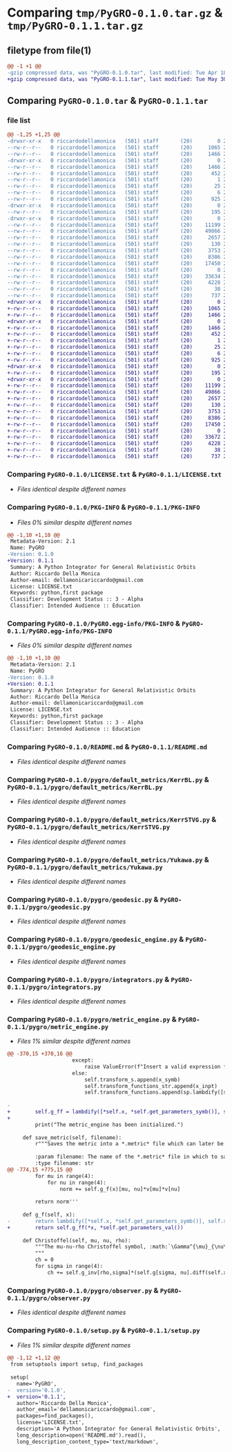 # Comparing `tmp/PyGRO-0.1.0.tar.gz` & `tmp/PyGRO-0.1.1.tar.gz`

## filetype from file(1)

```diff
@@ -1 +1 @@
-gzip compressed data, was "PyGRO-0.1.0.tar", last modified: Tue Apr 18 07:07:26 2023, max compression
+gzip compressed data, was "PyGRO-0.1.1.tar", last modified: Tue May 30 08:31:52 2023, max compression
```

## Comparing `PyGRO-0.1.0.tar` & `PyGRO-0.1.1.tar`

### file list

```diff
@@ -1,25 +1,25 @@
-drwxr-xr-x   0 riccardodellamonica   (501) staff       (20)        0 2023-04-18 07:07:26.212633 PyGRO-0.1.0/
--rw-r--r--   0 riccardodellamonica   (501) staff       (20)     1065 2021-01-29 22:40:37.000000 PyGRO-0.1.0/LICENSE.txt
--rw-r--r--   0 riccardodellamonica   (501) staff       (20)     1466 2023-04-18 07:07:26.212458 PyGRO-0.1.0/PKG-INFO
-drwxr-xr-x   0 riccardodellamonica   (501) staff       (20)        0 2023-04-18 07:07:26.206441 PyGRO-0.1.0/PyGRO.egg-info/
--rw-r--r--   0 riccardodellamonica   (501) staff       (20)     1466 2023-04-18 07:07:26.000000 PyGRO-0.1.0/PyGRO.egg-info/PKG-INFO
--rw-r--r--   0 riccardodellamonica   (501) staff       (20)      452 2023-04-18 07:07:26.000000 PyGRO-0.1.0/PyGRO.egg-info/SOURCES.txt
--rw-r--r--   0 riccardodellamonica   (501) staff       (20)        1 2023-04-18 07:07:26.000000 PyGRO-0.1.0/PyGRO.egg-info/dependency_links.txt
--rw-r--r--   0 riccardodellamonica   (501) staff       (20)       25 2023-04-18 07:07:26.000000 PyGRO-0.1.0/PyGRO.egg-info/requires.txt
--rw-r--r--   0 riccardodellamonica   (501) staff       (20)        6 2023-04-18 07:07:26.000000 PyGRO-0.1.0/PyGRO.egg-info/top_level.txt
--rw-r--r--   0 riccardodellamonica   (501) staff       (20)      925 2022-02-10 10:18:41.000000 PyGRO-0.1.0/README.md
-drwxr-xr-x   0 riccardodellamonica   (501) staff       (20)        0 2023-04-18 07:07:26.209246 PyGRO-0.1.0/pygro/
--rw-r--r--   0 riccardodellamonica   (501) staff       (20)      195 2022-03-11 17:21:23.000000 PyGRO-0.1.0/pygro/__init__.py
-drwxr-xr-x   0 riccardodellamonica   (501) staff       (20)        0 2023-04-18 07:07:26.212059 PyGRO-0.1.0/pygro/default_metrics/
--rw-r--r--   0 riccardodellamonica   (501) staff       (20)    11199 2021-04-04 11:28:03.000000 PyGRO-0.1.0/pygro/default_metrics/KerrBL.py
--rw-r--r--   0 riccardodellamonica   (501) staff       (20)    49866 2021-05-08 10:28:38.000000 PyGRO-0.1.0/pygro/default_metrics/KerrSTVG.py
--rw-r--r--   0 riccardodellamonica   (501) staff       (20)     2657 2021-04-04 11:28:07.000000 PyGRO-0.1.0/pygro/default_metrics/Yukawa.py
--rw-r--r--   0 riccardodellamonica   (501) staff       (20)      130 2021-05-08 10:28:55.000000 PyGRO-0.1.0/pygro/default_metrics/__init__.py
--rw-r--r--   0 riccardodellamonica   (501) staff       (20)     3753 2023-04-18 06:57:57.000000 PyGRO-0.1.0/pygro/geodesic.py
--rw-r--r--   0 riccardodellamonica   (501) staff       (20)     8386 2023-04-18 06:58:01.000000 PyGRO-0.1.0/pygro/geodesic_engine.py
--rw-r--r--   0 riccardodellamonica   (501) staff       (20)    17450 2023-04-18 06:57:43.000000 PyGRO-0.1.0/pygro/integrators.py
--rw-r--r--   0 riccardodellamonica   (501) staff       (20)        0 2021-02-08 17:04:03.000000 PyGRO-0.1.0/pygro/interpolators.py
--rw-r--r--   0 riccardodellamonica   (501) staff       (20)    33634 2023-04-18 06:57:42.000000 PyGRO-0.1.0/pygro/metric_engine.py
--rw-r--r--   0 riccardodellamonica   (501) staff       (20)     4228 2022-03-24 17:38:30.000000 PyGRO-0.1.0/pygro/observer.py
--rw-r--r--   0 riccardodellamonica   (501) staff       (20)       38 2023-04-18 07:07:26.212672 PyGRO-0.1.0/setup.cfg
--rw-r--r--   0 riccardodellamonica   (501) staff       (20)      737 2023-04-18 07:06:41.000000 PyGRO-0.1.0/setup.py
+drwxr-xr-x   0 riccardodellamonica   (501) staff       (20)        0 2023-05-30 08:31:52.043746 PyGRO-0.1.1/
+-rw-r--r--   0 riccardodellamonica   (501) staff       (20)     1065 2021-01-29 22:40:37.000000 PyGRO-0.1.1/LICENSE.txt
+-rw-r--r--   0 riccardodellamonica   (501) staff       (20)     1466 2023-05-30 08:31:52.043451 PyGRO-0.1.1/PKG-INFO
+drwxr-xr-x   0 riccardodellamonica   (501) staff       (20)        0 2023-05-30 08:31:52.038643 PyGRO-0.1.1/PyGRO.egg-info/
+-rw-r--r--   0 riccardodellamonica   (501) staff       (20)     1466 2023-05-30 08:31:51.000000 PyGRO-0.1.1/PyGRO.egg-info/PKG-INFO
+-rw-r--r--   0 riccardodellamonica   (501) staff       (20)      452 2023-05-30 08:31:51.000000 PyGRO-0.1.1/PyGRO.egg-info/SOURCES.txt
+-rw-r--r--   0 riccardodellamonica   (501) staff       (20)        1 2023-05-30 08:31:51.000000 PyGRO-0.1.1/PyGRO.egg-info/dependency_links.txt
+-rw-r--r--   0 riccardodellamonica   (501) staff       (20)       25 2023-05-30 08:31:51.000000 PyGRO-0.1.1/PyGRO.egg-info/requires.txt
+-rw-r--r--   0 riccardodellamonica   (501) staff       (20)        6 2023-05-30 08:31:51.000000 PyGRO-0.1.1/PyGRO.egg-info/top_level.txt
+-rw-r--r--   0 riccardodellamonica   (501) staff       (20)      925 2022-02-10 10:18:41.000000 PyGRO-0.1.1/README.md
+drwxr-xr-x   0 riccardodellamonica   (501) staff       (20)        0 2023-05-30 08:31:52.041158 PyGRO-0.1.1/pygro/
+-rw-r--r--   0 riccardodellamonica   (501) staff       (20)      195 2022-03-11 17:21:23.000000 PyGRO-0.1.1/pygro/__init__.py
+drwxr-xr-x   0 riccardodellamonica   (501) staff       (20)        0 2023-05-30 08:31:52.043062 PyGRO-0.1.1/pygro/default_metrics/
+-rw-r--r--   0 riccardodellamonica   (501) staff       (20)    11199 2021-04-04 11:28:03.000000 PyGRO-0.1.1/pygro/default_metrics/KerrBL.py
+-rw-r--r--   0 riccardodellamonica   (501) staff       (20)    49866 2021-05-08 10:28:38.000000 PyGRO-0.1.1/pygro/default_metrics/KerrSTVG.py
+-rw-r--r--   0 riccardodellamonica   (501) staff       (20)     2657 2021-04-04 11:28:07.000000 PyGRO-0.1.1/pygro/default_metrics/Yukawa.py
+-rw-r--r--   0 riccardodellamonica   (501) staff       (20)      130 2021-05-08 10:28:55.000000 PyGRO-0.1.1/pygro/default_metrics/__init__.py
+-rw-r--r--   0 riccardodellamonica   (501) staff       (20)     3753 2023-04-18 06:57:57.000000 PyGRO-0.1.1/pygro/geodesic.py
+-rw-r--r--   0 riccardodellamonica   (501) staff       (20)     8386 2023-04-18 06:58:01.000000 PyGRO-0.1.1/pygro/geodesic_engine.py
+-rw-r--r--   0 riccardodellamonica   (501) staff       (20)    17450 2023-04-18 06:57:43.000000 PyGRO-0.1.1/pygro/integrators.py
+-rw-r--r--   0 riccardodellamonica   (501) staff       (20)        0 2021-02-08 17:04:03.000000 PyGRO-0.1.1/pygro/interpolators.py
+-rw-r--r--   0 riccardodellamonica   (501) staff       (20)    33672 2023-05-30 08:30:29.000000 PyGRO-0.1.1/pygro/metric_engine.py
+-rw-r--r--   0 riccardodellamonica   (501) staff       (20)     4228 2022-03-24 17:38:30.000000 PyGRO-0.1.1/pygro/observer.py
+-rw-r--r--   0 riccardodellamonica   (501) staff       (20)       38 2023-05-30 08:31:52.043790 PyGRO-0.1.1/setup.cfg
+-rw-r--r--   0 riccardodellamonica   (501) staff       (20)      737 2023-05-30 08:30:39.000000 PyGRO-0.1.1/setup.py
```

### Comparing `PyGRO-0.1.0/LICENSE.txt` & `PyGRO-0.1.1/LICENSE.txt`

 * *Files identical despite different names*

### Comparing `PyGRO-0.1.0/PKG-INFO` & `PyGRO-0.1.1/PKG-INFO`

 * *Files 0% similar despite different names*

```diff
@@ -1,10 +1,10 @@
 Metadata-Version: 2.1
 Name: PyGRO
-Version: 0.1.0
+Version: 0.1.1
 Summary: A Python Integrator for General Relativistic Orbits
 Author: Riccardo Della Monica
 Author-email: dellamonicariccardo@gmail.com
 License: LICENSE.txt
 Keywords: python,first package
 Classifier: Development Status :: 3 - Alpha
 Classifier: Intended Audience :: Education
```

### Comparing `PyGRO-0.1.0/PyGRO.egg-info/PKG-INFO` & `PyGRO-0.1.1/PyGRO.egg-info/PKG-INFO`

 * *Files 0% similar despite different names*

```diff
@@ -1,10 +1,10 @@
 Metadata-Version: 2.1
 Name: PyGRO
-Version: 0.1.0
+Version: 0.1.1
 Summary: A Python Integrator for General Relativistic Orbits
 Author: Riccardo Della Monica
 Author-email: dellamonicariccardo@gmail.com
 License: LICENSE.txt
 Keywords: python,first package
 Classifier: Development Status :: 3 - Alpha
 Classifier: Intended Audience :: Education
```

### Comparing `PyGRO-0.1.0/README.md` & `PyGRO-0.1.1/README.md`

 * *Files identical despite different names*

### Comparing `PyGRO-0.1.0/pygro/default_metrics/KerrBL.py` & `PyGRO-0.1.1/pygro/default_metrics/KerrBL.py`

 * *Files identical despite different names*

### Comparing `PyGRO-0.1.0/pygro/default_metrics/KerrSTVG.py` & `PyGRO-0.1.1/pygro/default_metrics/KerrSTVG.py`

 * *Files identical despite different names*

### Comparing `PyGRO-0.1.0/pygro/default_metrics/Yukawa.py` & `PyGRO-0.1.1/pygro/default_metrics/Yukawa.py`

 * *Files identical despite different names*

### Comparing `PyGRO-0.1.0/pygro/geodesic.py` & `PyGRO-0.1.1/pygro/geodesic.py`

 * *Files identical despite different names*

### Comparing `PyGRO-0.1.0/pygro/geodesic_engine.py` & `PyGRO-0.1.1/pygro/geodesic_engine.py`

 * *Files identical despite different names*

### Comparing `PyGRO-0.1.0/pygro/integrators.py` & `PyGRO-0.1.1/pygro/integrators.py`

 * *Files identical despite different names*

### Comparing `PyGRO-0.1.0/pygro/metric_engine.py` & `PyGRO-0.1.1/pygro/metric_engine.py`

 * *Files 1% similar despite different names*

```diff
@@ -370,15 +370,16 @@
                     except:
                         raise ValueError(f"Insert a valid expression for transform function {x}")
                     else:
                         self.transform_s.append(x_symb)
                         self.transform_functions_str.append(x_inpt)
                         self.transform_functions.append(sp.lambdify([self.x], self.evaluate_parameters(x_symb), 'numpy'))
                     
-
+        self.g_ff = lambdify([*self.x, *self.get_parameters_symb()], self.subs_functions(self.g))
+        
         print("The metric_engine has been initialized.")
 
     def save_metric(self, filename):
         r"""Saves the metric into a *.metric* file which can later be loaded with the :py:func:`Metric.load_metric` method.
 
         :param filename: The name of the *.metric* file in which to save the metric.
         :type filename: str
@@ -774,15 +775,15 @@
         for mu in range(4):
             for nu in range(4):
                 norm += self.g_f(x)[mu, nu]*v[mu]*v[nu]
         
         return norm'''
     
     def g_f(self, x):
-        return lambdify([*self.x, *self.get_parameters_symb()], self.subs_functions(self.g))(*x, *self.get_parameters_val())
+        return self.g_ff(*x, *self.get_parameters_val())
 
     def Christoffel(self, mu, nu, rho):
         """The mu-nu-rho Christoffel symbol, :math:`\Gamma^{\mu}_{\nu\rho}` related to the metric tensor.
         """
         ch = 0
         for sigma in range(4):
             ch += self.g_inv[rho,sigma]*(self.g[sigma, nu].diff(self.x[mu])+self.g[mu, sigma].diff(self.x[nu])-self.g[mu, nu].diff(self.x[sigma]))/2
```

### Comparing `PyGRO-0.1.0/pygro/observer.py` & `PyGRO-0.1.1/pygro/observer.py`

 * *Files identical despite different names*

### Comparing `PyGRO-0.1.0/setup.py` & `PyGRO-0.1.1/setup.py`

 * *Files 1% similar despite different names*

```diff
@@ -1,12 +1,12 @@
 from setuptools import setup, find_packages
 
 setup(
   name='PyGRO',
-  version='0.1.0',
+  version='0.1.1',
   author='Riccardo Della Monica',
   author_email='dellamonicariccardo@gmail.com',
   packages=find_packages(),
   license='LICENSE.txt',
   description='A Python Integrator for General Relativistic Orbits',
   long_description=open('README.md').read(),
   long_description_content_type='text/markdown',
```

